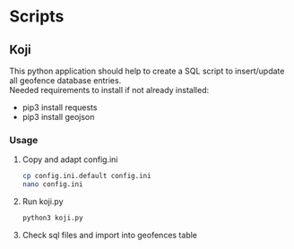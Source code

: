 # Scripts

## Koji
This python application should help to create a SQL script to insert/update all geofence database entries.  
Needed requirements to install if not already installed:
- pip3 install requests
- pip3 install geojson

### Usage
1. Copy and adapt config.ini

    ```bash
    cp config.ini.default config.ini
    nano config.ini
    ```

2. Run koji.py

    ```bash
    python3 koji.py
    ```

3. Check sql files and import into geofences table
